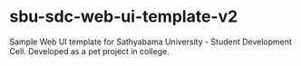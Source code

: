 # sbu-sdc-web-ui-template-v2
Sample Web UI template for Sathyabama University - Student Development Cell.
Developed as a pet project in college.